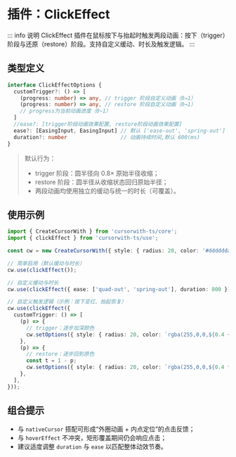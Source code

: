 # 插件：ClickEffect

::: info 说明
ClickEffect 插件在鼠标按下与抬起时触发两段动画：按下（trigger）阶段与还原（restore）阶段。支持自定义缓动、时长及触发逻辑。
:::

## 类型定义

```ts
interface ClickEffectOptions {
  customTrigger?: () => [
    (progress: number) => any, // trigger 阶段自定义动画（0→1）
    (progress: number) => any, // restore 阶段自定义动画（0→1）
    // progress为当前动画进度（0~1）
  ]
  //ease?: [trigger阶段动画效果配置, restore阶段动画效果配置] 
  ease?: [EasingInput, EasingInput] // 默认 ['ease-out', 'spring-out']
  duration?: number                 // 动画持续时间,默认 600(ms)
}
```

> 默认行为：
> - trigger 阶段：圆半径向 0.8× 原始半径收缩；
> - restore 阶段：圆半径从收缩状态回归原始半径；
> - 两段动画均使用独立的缓动与统一的时长（可覆盖）。

## 使用示例

```ts
import { CreateCursorWith } from 'cursorwith-ts/core';
import { clickEffect } from 'cursorwith-ts/use';

const cw = new CreateCursorWith({ style: { radius: 20, color: '#ddddddaa' } });

// 简单启用（默认缓动与时长）
cw.use(clickEffect());

// 自定义缓动与时长
cw.use(clickEffect({ ease: ['quad-out', 'spring-out'], duration: 800 }));

// 自定义触发逻辑（示例：按下变红、抬起恢复）
cw.use(clickEffect({
  customTrigger: () => [
    (p) => {
      // trigger：逐步加深颜色
      cw.setOptions({ style: { radius: 20, color: `rgba(255,0,0,${0.4 + 0.6 * p})` } });
    },
    (p) => {
      // restore：逐步回到原色
      const t = 1 - p;
      cw.setOptions({ style: { radius: 20, color: `rgba(255,0,0,${0.4 * t})` } });
    },
  ],
}));
```

<script setup>
import ClickEffectDemo from '../../../components/ClickEffectDemo.vue'
</script>

<ClientOnly>
  <ClickEffectDemo />
</ClientOnly>




## 组合提示

- 与 `nativeCursor` 搭配可形成“外圈动画 + 内点定位”的点击反馈；
- 与 `hoverEffect` 不冲突，矩形覆盖期间仍会响应点击；
- 建议适度调整 `duration` 与 `ease` 以匹配整体动效节奏。